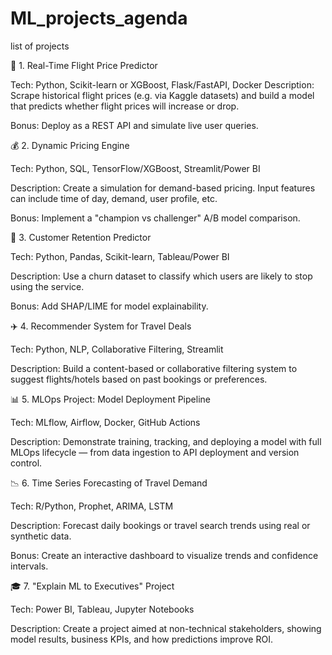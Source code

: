 # ML_projects_agenda

list of projects


🔮 1. Real-Time Flight Price Predictor

Tech: Python, Scikit-learn or XGBoost, Flask/FastAPI, Docker
Description: Scrape historical flight prices (e.g. via Kaggle datasets) and build a model that predicts whether flight prices will increase or drop.

Bonus: Deploy as a REST API and simulate live user queries.

💰 2. Dynamic Pricing Engine

Tech: Python, SQL, TensorFlow/XGBoost, Streamlit/Power BI

Description: Create a simulation for demand-based pricing. Input features can include time of day, demand, user profile, etc.

Bonus: Implement a "champion vs challenger" A/B model comparison.

🔄 3. Customer Retention Predictor

Tech: Python, Pandas, Scikit-learn, Tableau/Power BI

Description: Use a churn dataset to classify which users are likely to stop using the service.

Bonus: Add SHAP/LIME for model explainability.

✈️ 4. Recommender System for Travel Deals

Tech: Python, NLP, Collaborative Filtering, Streamlit

Description: Build a content-based or collaborative filtering system to suggest flights/hotels based on past bookings or preferences.

📊 5. MLOps Project: Model Deployment Pipeline

Tech: MLflow, Airflow, Docker, GitHub Actions

Description: Demonstrate training, tracking, and deploying a model with full MLOps lifecycle — from data ingestion to API deployment and version control.

📉 6. Time Series Forecasting of Travel Demand

Tech: R/Python, Prophet, ARIMA, LSTM

Description: Forecast daily bookings or travel search trends using real or synthetic data.

Bonus: Create an interactive dashboard to visualize trends and confidence intervals.

🎓 7. "Explain ML to Executives" Project

Tech: Power BI, Tableau, Jupyter Notebooks

Description: Create a project aimed at non-technical stakeholders, showing model results, business KPIs, and how predictions improve ROI.
